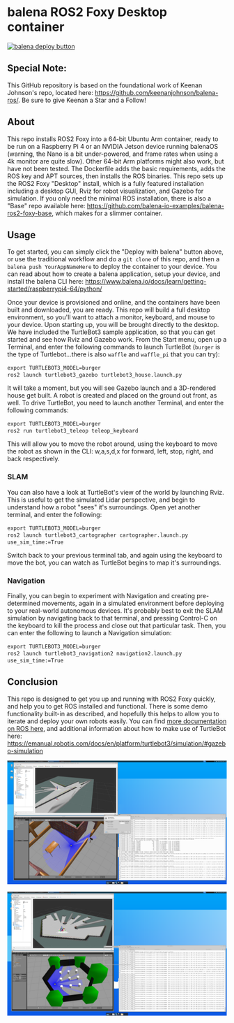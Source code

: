 # balena ROS2 Foxy Desktop container

[![balena deploy button](https://www.balena.io/deploy.png)](https://dashboard.balena-cloud.com/deploy?repoUrl=https://github.com/balena-io-examples/balena-ros2-foxy-desktop/)

## Special Note:
This GitHub repository is based on the foundational work of Keenan Johnson's repo, located here: https://github.com/keenanjohnson/balena-ros/. Be sure to give Keenan a Star and a Follow!


## About
This repo installs ROS2 Foxy into a 64-bit Ubuntu Arm container, ready to be run on a Raspberry Pi 4 or an NVIDIA Jetson device running balenaOS (warning, the Nano is a bit under-powered, and frame rates when using a 4k monitor are quite slow).  Other 64-bit Arm platforms might also work, but have not been tested.  The Dockerfile adds the basic requirements, adds the ROS key and APT sources, then installs the ROS binaries.  This repo sets up the ROS2 Foxy "Desktop" install, which is a fully featured installation including a desktop GUI, Rviz for robot visualization, and Gazebo for simulation.  If you only need the minimal ROS installation, there is also a "Base" repo available here: https://github.com/balena-io-examples/balena-ros2-foxy-base, which makes for a slimmer container.

## Usage
To get started, you can simply click the "Deploy with balena" button above, or use the traditional workflow and do a `git clone` of this repo, and then a `balena push YourAppNameHere` to deploy the container to your device.  You can read about how to create a balena application, setup your device, and install the balena CLI here:  https://www.balena.io/docs/learn/getting-started/raspberrypi4-64/python/

Once your device is provisioned and online, and the containers have been built and downloaded, you are ready.  This repo will build a full desktop environment, so you'll want to attach a monitor, keyboard, and mouse to your device.  Upon starting up, you will be brought directly to the desktop.  We have included the TurtleBot3 sample application, so that you can get started and see how Rviz and Gazebo work.  From the Start menu, open up a Terminal, and enter the following commands to launch TurtleBot (`burger` is the type of Turtlebot...there is also `waffle` and `waffle_pi` that you can try):

```
export TURTLEBOT3_MODEL=burger
ros2 launch turtlebot3_gazebo turtlebot3_house.launch.py
```

It will take a moment, but you will see Gazebo launch and a 3D-rendered house get built.  A robot is created and placed on the ground out front, as well.  To drive TurtleBot, you need to launch another Terminal, and enter the following commands:

```
export TURTLEBOT3_MODEL=burger
ros2 run turtlebot3_teleop teleop_keyboard
```

This will allow you to move the robot around, using the keyboard to move the robot as shown in the CLI: w,a,s,d,x for forward, left, stop, right, and back respectively.

### SLAM
You can also have a look at TurtleBot's view of the world by launching Rviz.  This is useful to get the simulated Lidar perspective, and begin to understand how a robot "sees" it's surroundings.  Open yet another terminal, and enter the following:

```
export TURTLEBOT3_MODEL=burger
ros2 launch turtlebot3_cartographer cartographer.launch.py use_sim_time:=True
```

Switch back to your previous terminal tab, and again using the keyboard to move the bot, you can watch as TurtleBot begins to map it's surroundings.

### Navigation
Finally, you can begin to experiment with Navigation and creating pre-determined movements, again in a simulated environment before deploying to your real-world autonomous devices.  It's probably best to exit the SLAM simulation by navigating back to that terminal, and pressing Control-C on the keyboard to kill the process and close out that particular task.  Then, you can enter the following to launch a Navigation simulation:

```
export TURTLEBOT3_MODEL=burger
ros2 launch turtlebot3_navigation2 navigation2.launch.py use_sim_time:=True
```

## Conclusion
This repo is designed to get you up and running with ROS2 Foxy quickly, and help you to get ROS installed and functional.  There is some demo functionality built-in as described, and hopefully this helps to allow  you to iterate and deploy your own robots easily.  You can find [more documentation on ROS here](https://docs.ros.org/en/foxy/Installation.html), and additional information about how to make use of TurtleBot here:  https://emanual.robotis.com/docs/en/platform/turtlebot3/simulation/#gazebo-simulation



![Alt text](/img/screenshot1.png?raw=true)

![Alt text](/img/screenshot2.png?raw=true)
